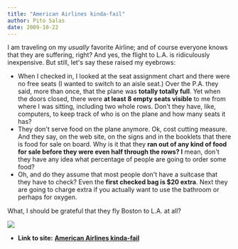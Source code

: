 ```yaml
---
title: "American Airlines kinda-fail"
author: Pito Salas
date: 2009-10-22
---
```




I am traveling on my _usually_ favorite Airline; and of course everyone knows
that they are suffering, right? And yes, the flight to L.A. is ridiculously
inexpensive. But still, let's say these raised my eyebrows:

  * When I checked in, I looked at the seat assignment chart and there were no free seats (I wanted to switch to an aisle seat.) Over the P.A. they said, more than once, that the plane was **totally totally full**. Yet when the doors closed, there were **at least 8 empty seats visible** to me from where I was sitting, including two whole rows. Don't they have, like, computers, to keep track of who is on the plane and how many seats it has?
  * They don't serve food on the plane anymore. Ok, cost cutting measure. And they say, on the web site, on the signs and in the booklets that there is food for sale on board. Why is it that they **ran out of any kind of food for sale before they were even half through the rows? I** mean, don't they have any idea what percentage of people are going to order some food?
  * Oh, and do they assume that most people don't have a suitcase that they have to check? Even the **first checked bag is $20 extra**. Next they are going to charge extra if you actually want to use the bathroom or perhaps for oxygen.

What, I should be grateful that they fly Boston to L.A. at all?

![](https://i0.wp.com/img.zemanta.com/pixy.gif?w=584)


* **Link to site:** **[American Airlines kinda-fail](None)**
